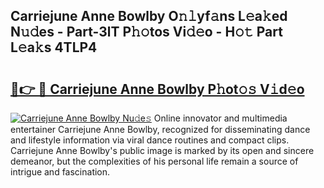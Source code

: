 ## Carriejune Anne Bowlby O𝚗𝚕yf𝚊ns L𝚎a𝚔ed N𝚞𝚍es - Part-3lT P𝚑𝚘tos Vi𝚍𝚎o - H𝚘𝚝 Part L𝚎a𝚔s 4TLP4

# <h2><a href="http://kfc632.oniu.top/?m=Carriejune+Anne+Bowlby">🔗👉 🔴 Carriejune Anne Bowlby P𝚑ot𝚘𝚜 V𝚒d𝚎o</a></h2>

[![Carriejune Anne Bowlby Nu𝚍e𝚜](https://i.imgur.com/0qMVB7G.gif)](http://kfc632.oniu.top/?m=Carriejune+Anne+Bowlby)
Online innovator and multimedia entertainer Carriejune Anne Bowlby, recognized for disseminating dance and lifestyle information via viral dance routines and compact clips. Carriejune Anne Bowlby's public image is marked by its open and sincere demeanor, but the complexities of his personal life remain a source of intrigue and fascination.  

